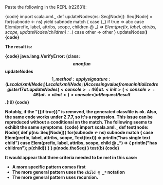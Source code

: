 Paste the following in the REPL (r22631):

{code}
import scala.xml._
def updateNodes(ns: Seq[Node]): Seq[Node] =
  for(subnode <- ns) yield subnode match {
    case <d>{_}</d> if true => <d>abc</d>
    case Elem(prefix, label, attribs, scope, children @ _*) =>
      Elem(prefix, label, attribs, scope, updateNodes(children) : _*)
    case other => other
  }
updateNodes(<b />)
{code}

The result is:

{code}
java.lang.VerifyError: (class: $$anonfun$$updateNodes$$1, method: apply
    signature: (Lscala/xml/Node;)Lscala/xml/Node;) Accessing value from
    uninitialized register 17
        at .updateNodes(<console>:46)
        at .<init>(<console>:46)
        at .<clinit>(<console>)
        at RequestResult$$.<init>(<console>:9)
{code}

Notably, if the "{{if true}}" is removed, the generated classfile is ok. Also, the same code works under 2.7.7, so it's a regression.
This issue can be reproduced without a conditional on the match.  The following seems to exhibit the same symptoms.
{code}
import scala.xml._
def test(node: Node){
  def p(ns: Seq[Node]){
    for(subnode <- ns) subnode match {
      case Elem(prefix, label, attribs, scope, Text(text)) => println("has single text child")
      case Elem(prefix, label, attribs, scope, child @ _*) => { println("has children"); p(child)}
    }
  }
  p(node.theSeq)
}
test(<a>b</a>)
{code}

It would appear that three criteria needed to be met in this case:
  - A more specific pattern comes first
  - The more general pattern uses the `child @ _*` notation
  - The more general pattern uses recursion.
